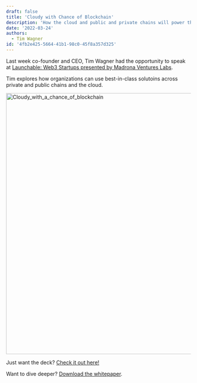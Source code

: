```yaml
---
draft: false
title: 'Cloudy with Chance of Blockchain'
description: 'How the cloud and public and private chains will power the web3 world'
date: '2022-03-24'
authors:
  - Tim Wagner
id: '4fb2e425-5664-41b1-98c0-45f8a357d325'
---
```



Last week co-founder and CEO, Tim Wagner had the opportunity to speak at [Launchable: Web3 Startups presented by Madrona Ventures Labs](https://www.madronavl.com/launchable/launchable-web3-startups).

Tim explores how organizations can use best-in-class solutoins across private and public chains and the cloud. 

[<img width="711" alt="Cloudy_with_a_chance_of_blockchain" src="https://d24nhiikxn5jns.cloudfront.net/optimized/user-images.githubusercontent.com..98492452..159790090-d4609612-dc51-49ee-8cbc-c603f822ffcc.png" />](https://youtu.be/cET9fzHVpF8?t=68)

Just want the deck? [Check it out here!](https://www.slideshare.net/CarollCasbeer1/three-body-problem-by-tim-wagner)

Want to dive deeper? [Download the whitepaper](https://www.vendia.com/resources/3-body-problem).
